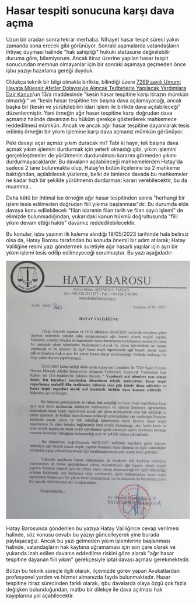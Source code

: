 # Hasar tespiti sonucuna karşı dava açma  
  
Uzun bir aradan sonra tekrar merhaba. Nihayet hasar tespit süreci yakın zamanda sona erecek gibi görünüyor. Sonraki aşamalarda vatandaşların ihtiyaç duyması halinde "hak sahipliği" hukuki statüsüne değinilebilir duruma göre, bilemiyorum. Ancak itiraz üzerine yapılan hasar tespit sonucundan memnun olmayanlar için bir sonraki aşamaya geçmeden önce işbu yazıyı hazırlama gereği duyduk.  
  
Oldukça teknik bir bilgi olmakla birlikte, bilindiği üzere [7269 sayılı Umumi Hayata Müessir Afetler Dolayısiyle Alıncak Tedbirlerle Yapılacak Yardımlara Dair Kanun](https://www.mevzuat.gov.tr/mevzuat?MevzuatNo=7269&MevzuatTur=1&MevzuatTertip=3)'un 13/a maddesinde "kesin hasar tespitine karşı itirazın mümkün olmadığı" ve "kesin hasar tespitine tek başına dava açılamayacağı, ancak başka bir (kesin ve yürütülebilir) idari işlem ile birlikte dava açılabileceği" düzenlenmiştir. Yani örneğin ağır hasar tespitine karşı doğrudan dava açmanız halinde davanızın bu hüküm gerekçe gösterilerek mahkemece reddedilmesi mümkün. Ancak ve ancak ağır hasar tespitine dayanılarak tesis edilmiş örneğin bir yıkım işlemine karşı dava açmanız mümkün görünüyor.  
  
Peki davayı açar açmaz yıkım duracak mı? Tabi ki hayır, tek başına dava açmak yıkım işlemini durdurmak için yeterli olmadığı gibi, yıkım işlemini gerçekleştirenler de yürütmenin durdurulması kararını görmeden yıkımı durdurmayacaklardır. Bu davaların açılabileceği mahkemelerden Hatay'da sadece 2 tane bulunmakta olup, Hatay'ın bütün ilçelerine bu 2 mahkeme baktığından, açılabilecek yüzlerce, belki de binlerce davada bu mahkemeler ne kadar hızlı bir şekilde yürütmenin durdurması kararı verebilecektir, bu da muamma...
  
Daha kötü bir ihtimal ise örneğin ağır hasar tespitinden sonra "herhangi bir işlem tesis edilmeden doğrudan fiili yıkıma başlanması"dır. Bu durumda elde davaya konu edilebilecek "filan idarenin filan tarih ve filan sayılı işlemi" de elimizde bulunmadığından, yukarıdaki kanun hükmü doğrultusunda "fiili yıkım devam ettiği halde" davamız reddedilebilecektir. 

Bu konular, işbu yazının ilk kaleme alındığı 18/05/2023 tarihinde hala belirsiz olsa da, Hatay Barosu tarafından bu konuda önemli bir adım atılarak; Hatay Valiliğine resmi yazı göndermek suretiyle ağır hasarlı yapılar için ayrı bir yıkım işlemi tesis edilip edilmeyeceği sorulmuştur. Bu yazı aşağıdadır:
  
![](https://github.com/symbuzzer/samandag-deprem/blob/main/i%C3%A7erikler/dosya-yürütülebilir-işlem.jpeg?raw=true) 
  
Hatay Barosunda gönderilen bu yazıya Hatay Valiliğince cevap verilmesi halinde, söz konusu cevabı bu yazıyı güncelleyerek yine burada paylaşacağız. Ancak bu yazı gelmeden yıkım işlemlerine başlanması halinde, vatandaşların hak kaybına uğramaması için son çare olarak ve yukarıda izah edilen davanın eddedilme riskini göze alarak "ağır hasar tespitine dayanan fiili yıkım" gerekçesiyle iptal davası açması gerekmektedir. 
  
Bütün bu teknik süreçle ilgili olarak, ilçemizde görev yapan Avukatlardan profesyonel yardım ve hizmet almanızda fayda bulunmaktadır. Hasar tespitine itiraz sürecinden farklı olarak, işbu davalarda olaya özgü çok fazla değişken bulunduğundan, matbu bir dilekçe ile dava açılması hak kayıplarına yol açabilecektir.
